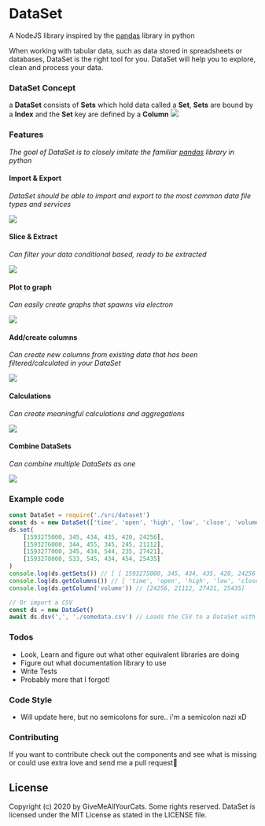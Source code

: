 # DataSet

A NodeJS library inspired by the [pandas](https://pandas.pydata.org/docs/getting_started/index.html) library in python

When working with tabular data, such as data stored in spreadsheets or databases, DataSet is the right tool for you. DataSet will help you to explore, clean and process your data.

### DataSet Concept

a **DataSet** consists of **Sets** which hold data called a **Set**, **Sets** are bound by a **Index** and the **Set** key are defined by a **Column**
![](https://i.imgur.com/B2uK2Oj.png)

### Features

_The goal of DataSet is to closely imitate the familiar [pandas](https://pandas.pydata.org/docs/getting_started/index.html) library in python_

#### Import & Export

_DataSet should be able to import and export to the most common data file types and services_

![](https://i.imgur.com/9I7Zn6M.png)

#### Slice & Extract

_Can filter your data conditional based, ready to be extracted_

![](https://i.imgur.com/zTaPV2E.png)

#### Plot to graph

_Can easily create graphs that spawns via electron_

![](https://i.imgur.com/PHBpIgf.png)

#### Add/create columns

_Can create new columns from existing data that has been filtered/calculated in your DataSet_

![](https://i.imgur.com/WtD7XA4.png)

#### Calculations

_Can create meaningful calculations and aggregations_

![](https://i.imgur.com/I4jFcDu.png)

#### Combine DataSets

_Can combine multiple DataSets as one_

![](https://i.imgur.com/oY2ks3E.png)

### Example code

```js
const DataSet = require('./src/dataset')
const ds = new DataSet(['time', 'open', 'high', 'low', 'close', 'volume'])
ds.set(
	[1593275000, 345, 434, 435, 420, 24256],
	[1593276000, 344, 455, 345, 245, 21112],
	[1593277000, 345, 434, 544, 235, 27421],
	[1593278000, 533, 545, 434, 454, 25435]
)
console.log(ds.getSets()) // [ [ 1593275000, 345, 434, 435, 420, 24256 ] ]
console.log(ds.getColumns()) // [ 'time', 'open', 'high', 'low', 'close', 'volume' ]
console.log(ds.getColumn('volume')) // [24256, 21112, 27421, 25435]

// Or import a CSV
const ds = new DataSet()
await ds.dsv(',', './somedata.csv') // Loads the CSV to a DataSet with a , as delimiter
```

### Todos

- Look, Learn and figure out what other equivalent libraries are doing
- Figure out what documentation library to use
- Write Tests
- Probably more that I forgot!

### Code Style

- Will update here, but no semicolons for sure.. i'm a semicolon nazi xD

### Contributing

If you want to contribute check out the components and see what is missing or could use extra love and send me a pull request💖

## License

Copyright (c) 2020 by GiveMeAllYourCats. Some rights reserved.
DataSet is licensed under the MIT License as stated in the LICENSE file.

